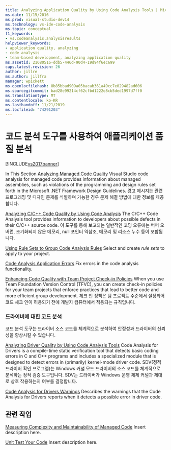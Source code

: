 ```yaml
---
title: Analyzing Application Quality by Using Code Analysis Tools | Microsoft Docs
ms.date: 11/15/2016
ms.prod: visual-studio-dev14
ms.technology: vs-ide-code-analysis
ms.topic: conceptual
f1_keywords:
- vs.codeanalysis.analysisresults
helpviewer_keywords:
- application quality, analyzing
- code analysis
- team-based development, analyzing application quality
ms.assetid: 21680516-ddb5-446d-90d4-19d94f6ec699
caps.latest.revision: 26
author: jillre
ms.author: jillfra
manager: wpickett
ms.openlocfilehash: 8b85bbad909a05bacab361a49cc7e029482ad606
ms.sourcegitcommit: bad28e99214cf62cfbd1222e8cb5ded1997d7ff0
ms.translationtype: MT
ms.contentlocale: ko-KR
ms.lasthandoff: 11/21/2019
ms.locfileid: "74291203"
---
```

# <a name="analyzing-application-quality-by-using-code-analysis-tools"></a>코드 분석 도구를 사용하여 애플리케이션 품질 분석
[!INCLUDE[vs2017banner](../includes/vs2017banner.md)]

In This Section [Analyzing Managed Code Quality](../code-quality/analyzing-managed-code-quality-by-using-code-analysis.md) Visual Studio code analysis for managed code provides information about managed assemblies, such as violations of the programming and design rules set forth in the Microsoft .NET Framework Design Guidelines. 경고 메시지는 관련 프로그래밍 및 디자인 문제를 식별하며 가능한 경우 문제 해결 방법에 대한 정보를 제공합니다.

 [Analyzing C/C++ Code Quality by Using Code Analysis](../code-quality/analyzing-c-cpp-code-quality-by-using-code-analysis.md) The C/C++ Code Analysis tool provides information to developers about possible defects in their C/C++ source code. 이 도구를 통해 보고되는 일반적인 코딩 오류에는 버퍼 오버런, 초기화되지 않은 메모리, null 포인터 역참조, 메모리 및 리소스 누수 등이 포함됩니다.

 [Using Rule Sets to Group Code Analysis Rules](../code-quality/using-rule-sets-to-group-code-analysis-rules.md) Select and create *rule sets* to apply to your project.

 [Code Analysis Application Errors](../code-quality/code-analysis-application-errors.md) Fix errors in the code analysis functionality.

 [Enhancing Code Quality with Team Project Check-in Policies](../code-quality/enhancing-code-quality-with-team-project-check-in-policies.md) When you use Team Foundation Version Control (TFVC), you can create check-in policies for your team projects that enforce practices that lead to better code and more efficient group development. 체크 인 정책은 팀 프로젝트 수준에서 설정되어 코드 체크 인이 허용되기 전에 개발자 컴퓨터에서 적용되는 규칙입니다.

### <a name="code-analysis-for-drivers"></a>드라이버에 대한 코드 분석
 코드 분석 도구는 드라이버 소스 코드를 체계적으로 분석하여 안정성과 드라이버의 신뢰성을 향상시킬 수 있습니다.

 [Analyzing Driver Quality by Using Code Analysis Tools](/windows-hardware/drivers/devtest/tools-for-verifying-drivers) Code Analysis for Drivers is a compile-time static verification tool that detects basic coding errors in C and C++ programs and includes a specialized module that is designed to detect errors in (primarily) kernel-mode driver code. SDV(정적 드라이버 확인 프로그램)는 Windows 커널 모드 드라이버의 소스 코드를 체계적으로 분석하는 정적 검증 도구입니다. SDV는 드라이버가 Windows 운영 체제 커널과 제대로 상호 작용하는지 여부를 결정합니다.

 [Code Analysis for Drivers Warnings](https://go.microsoft.com/fwlink/?LinkId=225920) Describes the warnings that the Code Analysis for Drivers reports when it detects a possible error in driver code.

## <a name="related-tasks"></a>관련 작업
 [Measuring Complexity and Maintainability of Managed Code](../code-quality/measuring-complexity-and-maintainability-of-managed-code.md) Insert description here.

 [Unit Test Your Code](../test/unit-test-your-code.md) Insert description here.

